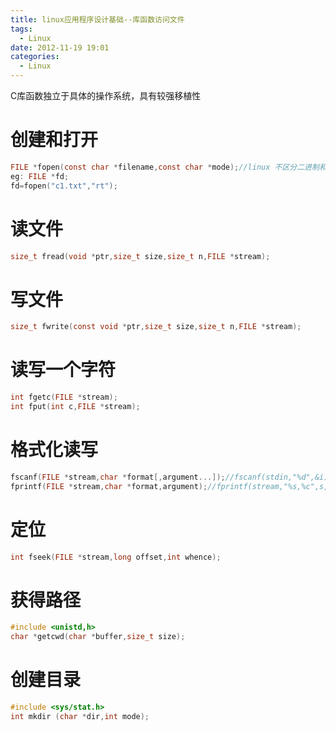 ```yaml
---
title: linux应用程序设计基础--库函数访问文件
tags:
  - Linux
date: 2012-11-19 19:01
categories:
  - Linux
---
```


C库函数独立于具体的操作系统，具有较强移植性

# 创建和打开
```c
FILE *fopen(const char *filename,const char *mode);//linux 不区分二进制和文件,因此mode的b标志基本没有影响
eg: FILE *fd;
fd=fopen("c1.txt","rt");
```

# 读文件 
```c
size_t fread(void *ptr,size_t size,size_t n,FILE *stream);
```

<!-- more -->

# 写文件 
```c
size_t fwrite(const void *ptr,size_t size,size_t n,FILE *stream);
```

# 读写一个字符
```c
int fgetc(FILE *stream);
int fput(int c,FILE *stream);
```

# 格式化读写
```c
fscanf(FILE *stream,char *format[,argument...]);//fscanf(stdin,"%d",&i)
fprintf(FILE *stream,char *format,argument);//fprintf(stream,"%s,%c",s,c)
```

# 定位 
```c
int fseek(FILE *stream,long offset,int whence);
```

# 获得路径
```c
#include <unistd,h>
char *getcwd(char *buffer,size_t size);
```

# 创建目录
```c
#include <sys/stat.h>
int mkdir (char *dir,int mode);
```
